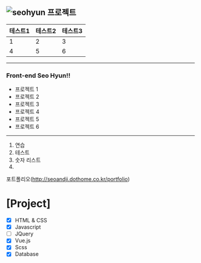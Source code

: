 ![](http://image.dongascience.com/Photo/2020/03/5bddba7b6574b95d37b6079c199d7101.jpg "seohyun 프로젝트" )
---
|테스트1|테스트2|테스트3|
|----|--|--|
|1|2|3|
|4|5|6|

---
### Front-end Seo Hyun!! 
* 프로젝트 1
* 프로젝트 2
* 프로젝트 3
* 프로젝트 4
* 프로젝트 5
* 프로젝트 6
---
1. 연습
2. 테스트
3. 숫자 리스트
4. 
포트폴리오(http://seoandji.dothome.co.kr/portfolio)

# [Project]
- [x] HTML & CSS
- [x] Javascript
- [ ] JQuery
- [x] Vue.js
- [x] Scss
- [x] Database

